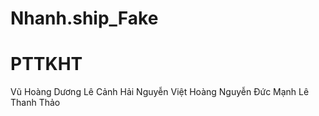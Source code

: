 # Nhanh.ship_Fake

# PTTKHT
 Vũ Hoàng Dương
 Lê Cảnh Hải
 Nguyễn Việt Hoàng
 Nguyễn Đức Mạnh
 Lê Thanh Thảo
